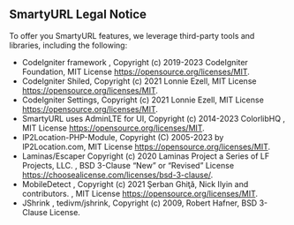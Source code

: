 ## SmartyURL Legal Notice

To offer you SmartyURL features, we leverage third-party tools and libraries, including the following:

* CodeIgniter framework ,  Copyright (c) 2019-2023 CodeIgniter Foundation, MIT License <https://opensource.org/licenses/MIT>.
* CodeIgniter Shiled, Copyright (c) 2021 Lonnie Ezell, MIT License <https://opensource.org/licenses/MIT>.
* CodeIgniter Settings, Copyright (c) 2021 Lonnie Ezell, MIT License <https://opensource.org/licenses/MIT>.
* SmartyURL uses AdminLTE for UI, Copyright (c) 2014-2023 ColorlibHQ , MIT License <https://opensource.org/licenses/MIT>.
* IP2Location-PHP-Module, Copyright (C) 2005-2023 by IP2Location.com, MIT License <https://opensource.org/licenses/MIT>.
* Laminas/Escaper Copyright (c) 2020 Laminas Project a Series of LF Projects, LLC. , BSD 3-Clause “New” or “Revised” License <https://choosealicense.com/licenses/bsd-3-clause/>.
* MobileDetect , Copyright (c) 2021 Şerban Ghiţă, Nick Ilyin and contributors. , MIT License <https://opensource.org/licenses/MIT>.
* JShrink , tedivm/jshrink, Copyright (c) 2009, Robert Hafner, BSD 3-Clause License. 
